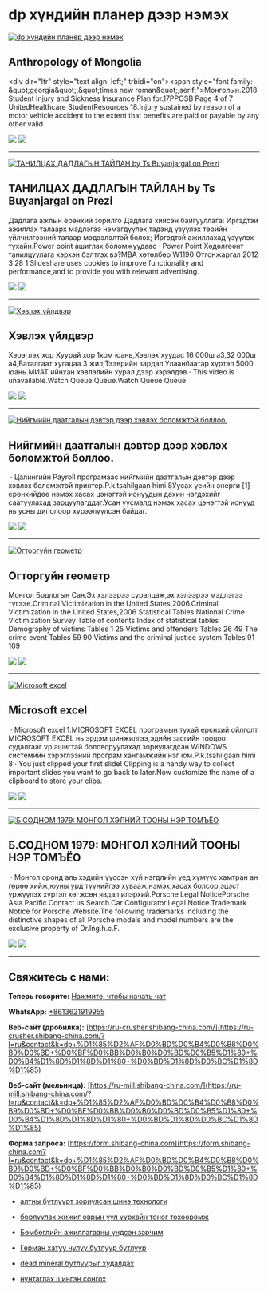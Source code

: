 # dp хүндийн планер дээр нэмэх

<a href="https://swt.shibang-china.com/?l=ru&img&k=dp+%D1%85%D2%AF%D0%BD%D0%B4%D0%B8%D0%B9%D0%BD+%D0%BF%D0%BB%D0%B0%D0%BD%D0%B5%D1%80+%D0%B4%D1%8D%D1%8D%D1%80+%D0%BD%D1%8D%D0%BC%D1%8D%D1%85" target="_blank">![dp хүндийн планер дээр нэмэх](http://static.shibang-china.com/all-800x300/811.jpg)</a>

## Anthropology of Mongolia
&lt;div dir=&quot;ltr&quot; style=&quot;text align: left;&quot; trbidi=&quot;on&quot;&gt;&lt;span style=&quot;font family: &amp;quot;georgia&amp;quot;,&amp;quot;times new roman&amp;quot;,serif;&quot;&gt;Монголын.2018 Student Injury and Sickness Insurance Plan for.17PPOSB Page 4 of 7 UnitedHealthcare StudentResources 18.Injury sustained by reason of a motor vehicle accident to the extent that benefits are paid or payable by any other valid


<a href="https://whatsapp.shibangsoft.com/WhatsApp.php" target="_blank" title="WhatsApp">![](http://static.shibang-china.com/icon/whatsapp.png)</a> <a href="https://swt.shibang-china.com/?l=ru&icon&k=dp+%D1%85%D2%AF%D0%BD%D0%B4%D0%B8%D0%B9%D0%BD+%D0%BF%D0%BB%D0%B0%D0%BD%D0%B5%D1%80+%D0%B4%D1%8D%D1%8D%D1%80+%D0%BD%D1%8D%D0%BC%D1%8D%D1%85" target="_blank">![](http://static.shibang-china.com/icon/chat-ru.png)</a>

---

<a href="https://swt.shibang-china.com/?l=ru&img&k=dp+%D1%85%D2%AF%D0%BD%D0%B4%D0%B8%D0%B9%D0%BD+%D0%BF%D0%BB%D0%B0%D0%BD%D0%B5%D1%80+%D0%B4%D1%8D%D1%8D%D1%80+%D0%BD%D1%8D%D0%BC%D1%8D%D1%85" target="_blank">![ТАНИЛЦАХ ДАДЛАГЫН ТАЙЛАН by Ts Buyanjargal on Prezi](http://static.shibang-china.com/all-800x300/141.jpg)</a>

## ТАНИЛЦАХ ДАДЛАГЫН ТАЙЛАН by Ts Buyanjargal on Prezi
Дадлага ажлын ерөнхий зорилго Дадлага хийсэн байгууллага: Иргэдтэй ажиллах талаарх мэдлэгээ нэмэгдүүлэх,тэдэнд үзүүлэх төрийн үйлчилгээний талаар мэдээлэлтэй болох; Иргэдтэй ажиллахад үзүүлэх тухайн.Power point ашиглах боломжуудаас&nbsp;&#0183;&#32;Power Point Хөдөлгөөнт танилцуулага хэрхэн бэлтгэх вэ?MBA хөтөлбөр W1190 Отгонжаргал 2012 3 28 1 Slideshare uses cookies to improve functionality and performance,and to provide you with relevant advertising.


<a href="https://whatsapp.shibangsoft.com/WhatsApp.php" target="_blank" title="WhatsApp">![](http://static.shibang-china.com/icon/whatsapp.png)</a> <a href="https://swt.shibang-china.com/?l=ru&icon&k=dp+%D1%85%D2%AF%D0%BD%D0%B4%D0%B8%D0%B9%D0%BD+%D0%BF%D0%BB%D0%B0%D0%BD%D0%B5%D1%80+%D0%B4%D1%8D%D1%8D%D1%80+%D0%BD%D1%8D%D0%BC%D1%8D%D1%85" target="_blank">![](http://static.shibang-china.com/icon/chat-ru.png)</a>

---

<a href="https://swt.shibang-china.com/?l=ru&img&k=dp+%D1%85%D2%AF%D0%BD%D0%B4%D0%B8%D0%B9%D0%BD+%D0%BF%D0%BB%D0%B0%D0%BD%D0%B5%D1%80+%D0%B4%D1%8D%D1%8D%D1%80+%D0%BD%D1%8D%D0%BC%D1%8D%D1%85" target="_blank">![Хэвлэх үйлдвэр](http://static.shibang-china.com/all-800x300/1228.jpg)</a>

## Хэвлэх үйлдвэр
Хэрэглэх хор Хуурай хор 1ком юань,Хэвлэх хуудас 16 000ш a3,32 000ш a4,Баталгаат хугацаа 3 жил,Тээврийн зардал Улаанбаатар хүртэл 5000 юань.МИАТ ийнхан хэвлэлийн хурал дээр хэрэлдэв&nbsp;&#0183;&#32;This video is unavailable.Watch Queue Queue.Watch Queue Queue


<a href="https://whatsapp.shibangsoft.com/WhatsApp.php" target="_blank" title="WhatsApp">![](http://static.shibang-china.com/icon/whatsapp.png)</a> <a href="https://swt.shibang-china.com/?l=ru&icon&k=dp+%D1%85%D2%AF%D0%BD%D0%B4%D0%B8%D0%B9%D0%BD+%D0%BF%D0%BB%D0%B0%D0%BD%D0%B5%D1%80+%D0%B4%D1%8D%D1%8D%D1%80+%D0%BD%D1%8D%D0%BC%D1%8D%D1%85" target="_blank">![](http://static.shibang-china.com/icon/chat-ru.png)</a>

---

<a href="https://swt.shibang-china.com/?l=ru&img&k=dp+%D1%85%D2%AF%D0%BD%D0%B4%D0%B8%D0%B9%D0%BD+%D0%BF%D0%BB%D0%B0%D0%BD%D0%B5%D1%80+%D0%B4%D1%8D%D1%8D%D1%80+%D0%BD%D1%8D%D0%BC%D1%8D%D1%85" target="_blank">![Нийгмийн даатгалын дэвтэр дээр хэвлэх боломжтой боллоо.](http://static.shibang-china.com/all-800x300/445.jpg)</a>

## Нийгмийн даатгалын дэвтэр дээр хэвлэх боломжтой боллоо.
&nbsp;&#0183;&#32;Цалингийн Payroll програмаас нийгмийн даатгалын дэвтэр дээр хэвлэх боломжтой принтер.P.k.tsahilgaan himi 8Уусах үеийн энерги [1] ерөнхийдөө нэмэх хасах цэнэгтэй ионуудын дахин нэгдэхийг саатуулахад зарцуулагддаг.Усан уусмалд нэмэх хасах цэнэгтэй ионууд нь усны диполоор хүрээлүүлсэн байдаг.


<a href="https://whatsapp.shibangsoft.com/WhatsApp.php" target="_blank" title="WhatsApp">![](http://static.shibang-china.com/icon/whatsapp.png)</a> <a href="https://swt.shibang-china.com/?l=ru&icon&k=dp+%D1%85%D2%AF%D0%BD%D0%B4%D0%B8%D0%B9%D0%BD+%D0%BF%D0%BB%D0%B0%D0%BD%D0%B5%D1%80+%D0%B4%D1%8D%D1%8D%D1%80+%D0%BD%D1%8D%D0%BC%D1%8D%D1%85" target="_blank">![](http://static.shibang-china.com/icon/chat-ru.png)</a>

---

<a href="https://swt.shibang-china.com/?l=ru&img&k=dp+%D1%85%D2%AF%D0%BD%D0%B4%D0%B8%D0%B9%D0%BD+%D0%BF%D0%BB%D0%B0%D0%BD%D0%B5%D1%80+%D0%B4%D1%8D%D1%8D%D1%80+%D0%BD%D1%8D%D0%BC%D1%8D%D1%85" target="_blank">![Огторгуйн геометр](http://static.shibang-china.com/all-800x300/245.jpg)</a>

## Огторгуйн геометр
Монгол Бодлогын Сан.Эх хэлээрээ суралцаж,эх хэлээрээ мэдлэгээ түгээе.Criminal Victimization in the United States,2006.Criminal Victimization in the United States,2006 Statistical Tables National Crime Victimization Survey Table of contents Index of statistical tables Demography of victims Tables 1 25 Victims and offenders Tables 26 49 The crime event Tables 59 90 Victims and the criminal justice system Tables 91 109


<a href="https://whatsapp.shibangsoft.com/WhatsApp.php" target="_blank" title="WhatsApp">![](http://static.shibang-china.com/icon/whatsapp.png)</a> <a href="https://swt.shibang-china.com/?l=ru&icon&k=dp+%D1%85%D2%AF%D0%BD%D0%B4%D0%B8%D0%B9%D0%BD+%D0%BF%D0%BB%D0%B0%D0%BD%D0%B5%D1%80+%D0%B4%D1%8D%D1%8D%D1%80+%D0%BD%D1%8D%D0%BC%D1%8D%D1%85" target="_blank">![](http://static.shibang-china.com/icon/chat-ru.png)</a>

---

<a href="https://swt.shibang-china.com/?l=ru&img&k=dp+%D1%85%D2%AF%D0%BD%D0%B4%D0%B8%D0%B9%D0%BD+%D0%BF%D0%BB%D0%B0%D0%BD%D0%B5%D1%80+%D0%B4%D1%8D%D1%8D%D1%80+%D0%BD%D1%8D%D0%BC%D1%8D%D1%85" target="_blank">![Microsoft excel](http://static.shibang-china.com/all-800x300/1368.jpg)</a>

## Microsoft excel
&nbsp;&#0183;&#32;Microsoft excel 1.MICROSOFT EXCEL програмын тухай ерєнхий ойлголт MICROSOFT EXCEL нь эрдэм шинжилгээ,эдийн засгийн тооцоо судалгааг vр ашигтай боловсруулахад зориулагдсан WINDOWS системийн хэрэглээний програм хангамжийн нэг юм.P.k.tsahilgaan himi 8&nbsp;&#0183;&#32;You just clipped your first slide! Clipping is a handy way to collect important slides you want to go back to later.Now customize the name of a clipboard to store your clips.


<a href="https://whatsapp.shibangsoft.com/WhatsApp.php" target="_blank" title="WhatsApp">![](http://static.shibang-china.com/icon/whatsapp.png)</a> <a href="https://swt.shibang-china.com/?l=ru&icon&k=dp+%D1%85%D2%AF%D0%BD%D0%B4%D0%B8%D0%B9%D0%BD+%D0%BF%D0%BB%D0%B0%D0%BD%D0%B5%D1%80+%D0%B4%D1%8D%D1%8D%D1%80+%D0%BD%D1%8D%D0%BC%D1%8D%D1%85" target="_blank">![](http://static.shibang-china.com/icon/chat-ru.png)</a>

---

<a href="https://swt.shibang-china.com/?l=ru&img&k=dp+%D1%85%D2%AF%D0%BD%D0%B4%D0%B8%D0%B9%D0%BD+%D0%BF%D0%BB%D0%B0%D0%BD%D0%B5%D1%80+%D0%B4%D1%8D%D1%8D%D1%80+%D0%BD%D1%8D%D0%BC%D1%8D%D1%85" target="_blank">![Б.СОДНОМ 1979: МОНГОЛ ХЭЛНИЙ ТООНЫ НЭР ТОМЪЁО](http://static.shibang-china.com/all-800x300/707.jpg)</a>

## Б.СОДНОМ 1979: МОНГОЛ ХЭЛНИЙ ТООНЫ НЭР ТОМЪЁО
&nbsp;&#0183;&#32;Монгол оронд аль хэдийн үүссэн хүй нэгдлийн үед хүмүүс хамтран ан гөрөө хийж,юуны урд түүнийгээ хувааж,нэмэх,хасах болсор,эцэст үржүүлэх хүртэл хөгжсөн явдал илэрхий.Porsche Legal NoticePorsche Asia Pacific.Contact us.Search.Car Configurator.Legal Notice.Trademark Notice for Porsche Website.The following trademarks including the distinctive shapes of all Porsche models and model numbers are the exclusive property of Dr.Ing.h.c.F.


<a href="https://whatsapp.shibangsoft.com/WhatsApp.php" target="_blank" title="WhatsApp">![](http://static.shibang-china.com/icon/whatsapp.png)</a> <a href="https://swt.shibang-china.com/?l=ru&icon&k=dp+%D1%85%D2%AF%D0%BD%D0%B4%D0%B8%D0%B9%D0%BD+%D0%BF%D0%BB%D0%B0%D0%BD%D0%B5%D1%80+%D0%B4%D1%8D%D1%8D%D1%80+%D0%BD%D1%8D%D0%BC%D1%8D%D1%85" target="_blank">![](http://static.shibang-china.com/icon/chat-ru.png)</a>

---
## Свяжитесь с нами:

**Теперь говорите:** [Нажмите, чтобы начать чат](https://swt.shibang-china.com?l=ru&contact&k=dp+%D1%85%D2%AF%D0%BD%D0%B4%D0%B8%D0%B9%D0%BD+%D0%BF%D0%BB%D0%B0%D0%BD%D0%B5%D1%80+%D0%B4%D1%8D%D1%8D%D1%80+%D0%BD%D1%8D%D0%BC%D1%8D%D1%85)

**WhatsApp:**  [+8613621919955](https://whatsapp.shibangsoft.com/WhatsApp.php)

**Веб-сайт (дробилка):** [https://ru-crusher.shibang-china.com/](https://ru-crusher.shibang-china.com/?l=ru&contact&k=dp+%D1%85%D2%AF%D0%BD%D0%B4%D0%B8%D0%B9%D0%BD+%D0%BF%D0%BB%D0%B0%D0%BD%D0%B5%D1%80+%D0%B4%D1%8D%D1%8D%D1%80+%D0%BD%D1%8D%D0%BC%D1%8D%D1%85)

**Веб-сайт (мельница):** [https://ru-mill.shibang-china.com/](https://ru-mill.shibang-china.com/?l=ru&contact&k=dp+%D1%85%D2%AF%D0%BD%D0%B4%D0%B8%D0%B9%D0%BD+%D0%BF%D0%BB%D0%B0%D0%BD%D0%B5%D1%80+%D0%B4%D1%8D%D1%8D%D1%80+%D0%BD%D1%8D%D0%BC%D1%8D%D1%85)

**Форма запроса:** [https://form.shibang-china.com](https://form.shibang-china.com?l=ru&contact&k=dp+%D1%85%D2%AF%D0%BD%D0%B4%D0%B8%D0%B9%D0%BD+%D0%BF%D0%BB%D0%B0%D0%BD%D0%B5%D1%80+%D0%B4%D1%8D%D1%8D%D1%80+%D0%BD%D1%8D%D0%BC%D1%8D%D1%85)

* [алтны бутлуурт зориулсан шинэ технологи](../128/%D0%B0%D0%BB%D1%82%D0%BD%D1%8B%20%D0%B1%D1%83%D1%82%D0%BB%D1%83%D1%83%D1%80%D1%82%20%D0%B7%D0%BE%D1%80%D0%B8%D1%83%D0%BB%D1%81%D0%B0%D0%BD%20%D1%88%D0%B8%D0%BD%D1%8D%20%D1%82%D0%B5%D1%85%D0%BD%D0%BE%D0%BB%D0%BE%D0%B3%D0%B8.md)

* [борлуулах жижиг оврын уул уурхайн тоног төхөөрөмж](../126/%D0%B1%D0%BE%D1%80%D0%BB%D1%83%D1%83%D0%BB%D0%B0%D1%85%20%D0%B6%D0%B8%D0%B6%D0%B8%D0%B3%20%D0%BE%D0%B2%D1%80%D1%8B%D0%BD%20%D1%83%D1%83%D0%BB%20%D1%83%D1%83%D1%80%D1%85%D0%B0%D0%B9%D0%BD%20%D1%82%D0%BE%D0%BD%D0%BE%D0%B3%20%D1%82%D3%A9%D1%85%D3%A9%D3%A9%D1%80%D3%A9%D0%BC%D0%B6.md)

* [Бөмбөглийн ажиллагааны үндсэн зарчим](../126/%D0%91%D3%A9%D0%BC%D0%B1%D3%A9%D0%B3%D0%BB%D0%B8%D0%B9%D0%BD%20%D0%B0%D0%B6%D0%B8%D0%BB%D0%BB%D0%B0%D0%B3%D0%B0%D0%B0%D0%BD%D1%8B%20%D2%AF%D0%BD%D0%B4%D1%81%D1%8D%D0%BD%20%D0%B7%D0%B0%D1%80%D1%87%D0%B8%D0%BC.md)

* [Герман хатуу чулуу бутлуур бутлуур](../129/%D0%93%D0%B5%D1%80%D0%BC%D0%B0%D0%BD%20%D1%85%D0%B0%D1%82%D1%83%D1%83%20%D1%87%D1%83%D0%BB%D1%83%D1%83%20%D0%B1%D1%83%D1%82%D0%BB%D1%83%D1%83%D1%80%20%D0%B1%D1%83%D1%82%D0%BB%D1%83%D1%83%D1%80.md)

* [dead mineral бутлуурыг худалдах](../128/dead%20mineral%20%D0%B1%D1%83%D1%82%D0%BB%D1%83%D1%83%D1%80%D1%8B%D0%B3%20%D1%85%D1%83%D0%B4%D0%B0%D0%BB%D0%B4%D0%B0%D1%85.md)

* [нунтаглах шингэн сонгох](../127/%D0%BD%D1%83%D0%BD%D1%82%D0%B0%D0%B3%D0%BB%D0%B0%D1%85%20%D1%88%D0%B8%D0%BD%D0%B3%D1%8D%D0%BD%20%D1%81%D0%BE%D0%BD%D0%B3%D0%BE%D1%85.md)